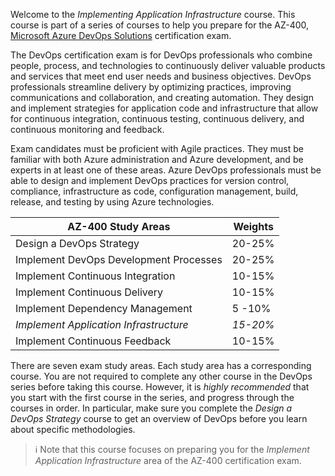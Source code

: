 Welcome to the *Implementing Application Infrastructure* course. This course is part of a series of courses to help you prepare for the AZ-400, [Microsoft Azure DevOps Solutions](https://www.microsoft.com/en-us/learning/exam-AZ-400.aspx) certification exam.

The DevOps certification exam is for DevOps professionals who combine people, process, and technologies to continuously deliver valuable products and services that meet end user needs and business objectives. DevOps professionals streamline delivery by optimizing practices, improving communications and collaboration, and creating automation. They design and implement strategies for application code and infrastructure that allow for continuous integration, continuous testing, continuous delivery, and continuous monitoring and feedback.

Exam candidates must be proficient with Agile practices. They must be familiar with both Azure administration and Azure development, and be experts in at least one of these areas. Azure DevOps professionals must be able to design and implement DevOps practices for version control, compliance, infrastructure as code, configuration management, build, release, and testing by using Azure technologies.

| AZ-400 Study Areas| Weights |
| - | - |
| Design a DevOps Strategy| 20-25% |
| Implement DevOps Development Processes| 20-25% |
| Implement Continuous Integration | 10-15% |
| Implement Continuous Delivery | 10-15% |
| Implement Dependency Management | 5 -10% |
| *Implement Application Infrastructure* | *15-20%* |
| Implement Continuous Feedback | 10-15% |

There are seven exam study areas. Each study area has a corresponding course. You are not required to complete any other course in the DevOps series before taking this course. However, it is *highly recommended* that you start with the first course in the series, and progress through the courses in order. In particular, make sure you complete the *Design a DevOps Strategy* course to get an overview of DevOps before you learn about specific methodologies.

> :information_source: Note that this course focuses on preparing you for the *Implement Application Infrastructure* area of the AZ-400 certification exam.
